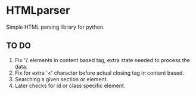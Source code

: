 # HTMLparser

  Simple HTML parsing library for python.

## TO DO

1. Fix '\\' elements in content based tag, extra state needed to process the data.
2. Fix for extra '<' character before actual closing tag in content based.
3. Searching a given section or element.
4. Later checks for id or class specific element.
